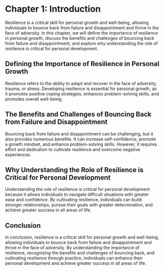 Chapter 1: Introduction
=======================

Resilience is a critical skill for personal growth and well-being, allowing individuals to bounce back from failure and disappointment and thrive in the face of adversity. In this chapter, we will define the importance of resilience in personal growth, discuss the benefits and challenges of bouncing back from failure and disappointment, and explore why understanding the role of resilience is critical for personal development.

Defining the Importance of Resilience in Personal Growth
--------------------------------------------------------

Resilience refers to the ability to adapt and recover in the face of adversity, trauma, or stress. Developing resilience is essential for personal growth, as it promotes positive coping strategies, enhances problem-solving skills, and promotes overall well-being.

The Benefits and Challenges of Bouncing Back from Failure and Disappointment
----------------------------------------------------------------------------

Bouncing back from failure and disappointment can be challenging, but it also provides numerous benefits. It can increase self-confidence, promote a growth mindset, and enhance problem-solving skills. However, it requires effort and dedication to cultivate resilience and overcome negative experiences.

Why Understanding the Role of Resilience is Critical for Personal Development
-----------------------------------------------------------------------------

Understanding the role of resilience is critical for personal development because it allows individuals to navigate difficult situations with greater ease and confidence. By cultivating resilience, individuals can build stronger relationships, pursue their goals with greater determination, and achieve greater success in all areas of life.

Conclusion
----------

In conclusion, resilience is a critical skill for personal growth and well-being, allowing individuals to bounce back from failure and disappointment and thrive in the face of adversity. By understanding the importance of resilience, recognizing the benefits and challenges of bouncing back, and cultivating resilience through practice, individuals can enhance their personal development and achieve greater success in all areas of life.

